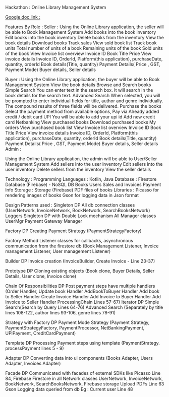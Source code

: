 Hackathon : Online Library Management System

[Google doc link : ](https://docs.google.com/document/d/10-RK0sIRcvVJc41m88fSGFacWRuzh2DqJKPxZ5kqJ_4/edit?usp=sharing)

Features By Role :
Seller :
Using the Online Library application, the seller will be able to
Book Management System
Add books into the book inventory
Edit books into the book inventory
Delete books from the inventory
View the book details
Download books
Track sales
View sold book list
Track book units
Total number of units of a book
Remaining units of the book
Sold units of the book
View Invoice list overview
Invoice ID
Book Title
Price
View invoice details
Invoice ID, OrderId, Platform(this application), purchaseDate, quantity, orderId
Book details(Title, quantity)
Payment Details( Price , GST, Payment Mode)
Buyer details,
Seller details

Buyer :
Using the Online Library application, the buyer will be able to
Book Management System
View the book details
Browse and Search books
Simple Search
You can enter text in the search box. It will search in the book details for the search text.
Advanced Search
When selected, you will be prompted to enter individual fields for title, author and genre individually.
The compound results of three fields will be delivered.
Purchase the books
Select the payment method from available options, Pay via
Already added credit / debit card
UPI
You will be able to add your upi id
Add new credit card
Netbanking
View purchased books
Download purchased books
My orders
View purchased book list
View Invoice list overview
Invoice ID
Book Title
Price
View invoice details
Invoice ID, OrderId, Platform(this application), purchaseDate, quantity, orderId
Book details(Title, quantity)
Payment Details( Price , GST, Payment Mode)
Buyer details,
Seller details
Admin :

Using the Online Library application, the admin will be able to
User/Seller Management System
Add sellers into the user inventory
Edit sellers into the user inventory
Delete sellers from the inventory
View the seller details


Technology :
Programming Languages :  Kotlin, Java
Database : Firestore Database (Firebase)  - NoSQL DB
Books
Users
Sales and Invoices
Payment Info
Storage : Storage (Firebase)
PDF files of books
Libraries :
Picasso for rendering images of books
Gson for logging data in Json format


Design Patterns used :
Singleton DP
All db connection classes (UserNetwork, InvoiceNetwork, BookNetwork, SearchBooksNetwork)
Loggers
Singleton DP with Double Lock mechanism
All Manager classes
UserMgr
Payment Gateway Manager

Factory DP
Creating Payment Strategy (PaymentStrategyFactory)

Factory Method
Listener classes for callbacks, asynchronous communication from the firestore db (Book Management Listener,            Invoice management Listener,                             User management Listener)

Builder DP
Invoice creation (InvoiceBuilder, Create Invoice - Line 23-37)

Prototype DP
Cloning existing objects (Book clone, Buyer Details, Seller Details, User clone, Invoice clone)




Chain Of Responsibilities DP
Post payment steps have multiple handlers
(Order Handler,
Update book Handler
AddBookToBuyer Handler
Add book to Seller Handler
Create Invoice Handler
Add Invoice to Buyer Handler
Add Invoice to Seller Handler
ProcessingChain Lines 57-67)
Iterator DP
Simple Search(Search by Query Lines 64-76)
Advanced Search (Separately by
title lines 108-122,
author lines 93-106,
genre lines 78-91)

Strategy with Factory DP
Payment Mode Strategy (Payment Strategy,  PaymentStrategyFactory, PaymentProcessor, NetBankingPayment, UPIPayment, CreditCardPayment)

Template DP
Processing Payment steps using template (PaymentStrategy. processPayment lines 5 - 9)

Adapter DP
Converting data into ui components (Books Adapter, Users Adapter, Invoices Adapter)

Facade DP
Communicated with facades of external SDKs like
Picasso Line 84,
Firebase Firestore in all Network classes UserNetwork, InvoiceNetwork, BookNetwork, SearchBooksNetwork,
Firebase storage Upload PDFs Line 63
Gson Logging data queried from db Eg : Current user Line 48

